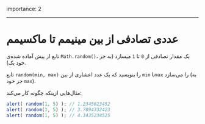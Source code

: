 importance: 2

---

# عددی تصادفی از بین مینیمم تا ماکسیمم

تابع از پیش آماده شده‌ی `Math.random()`، یک مقدار تصادفی از `0` تا `1` میسازد (به جز خود یک).

تابع `random(min, max)` را بنویسید که یک عدد اعشاری از بین `min` تا`max` را می‌سازد (به جز خود `max`).

مثال‌هایی ازینکه چگونه کار می‌کند:

```js
alert( random(1, 5) ); // 1.2345623452
alert( random(1, 5) ); // 3.7894332423
alert( random(1, 5) ); // 4.3435234525
```
